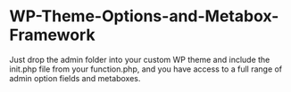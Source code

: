 # WP-Theme-Options-and-Metabox-Framework
Just drop the admin folder into your custom WP theme and include the init.php file from your function.php, and you have access to a full range of admin option fields and metaboxes.
